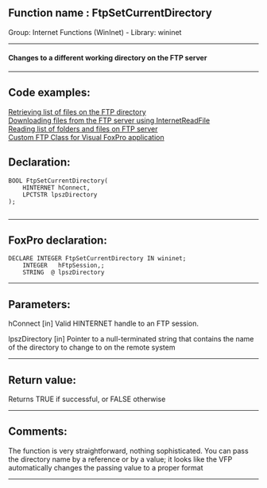 
## Function name : FtpSetCurrentDirectory
Group: Internet Functions (WinInet) - Library: wininet    
***  


#### Changes to a different working directory on the FTP server
***  


## Code examples:
[Retrieving list of files on the FTP directory](../../samples/sample_046.md)  
[Downloading files from the FTP server using InternetReadFile](../../samples/sample_063.md)  
[Reading list of folders and files on FTP server](../../samples/sample_340.md)  
[Custom FTP Class for Visual FoxPro application](../../samples/sample_344.md)  

## Declaration:
```foxpro  
BOOL FtpSetCurrentDirectory(
    HINTERNET hConnect,
    LPCTSTR lpszDirectory
);
  
```  
***  


## FoxPro declaration:
```foxpro  
DECLARE INTEGER FtpSetCurrentDirectory IN wininet;
	INTEGER   hFtpSession,;
	STRING  @ lpszDirectory  
```  
***  


## Parameters:
hConnect
[in] Valid HINTERNET handle to an FTP session.

lpszDirectory
[in] Pointer to a null-terminated string that contains the name of the directory to change to on the remote system  
***  


## Return value:
Returns TRUE if successful, or FALSE otherwise  
***  


## Comments:
The function is very straightforward, nothing sophisticated. You can pass the directory name by a reference or by a value; it looks like the VFP automatically changes the passing value to a proper format  
  
***  

